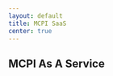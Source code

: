 ```yaml
---
layout: default
title: MCPI SaaS
center: true
---
```


## MCPI As A Service

<canvas id="Game" width="200" height="100"></canvas>
<script>
  var canvas = document.getElementById("Game");
  var ctx = c.getContext("2d");
  /* Insert big brain code here */
</script>
